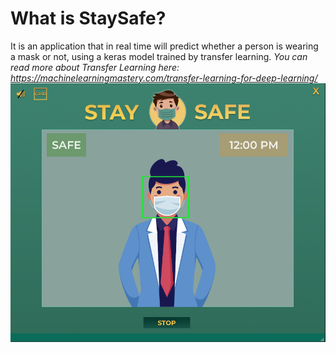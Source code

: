 # What is StaySafe?
 It is an application that in real time will predict whether a person is wearing a mask or not, using a keras model trained by transfer learning. 
 <i>You can read more about Transfer Learning here: https://machinelearningmastery.com/transfer-learning-for-deep-learning/ </i>
![Test Image 1](/IMGreadme/safe.png)
